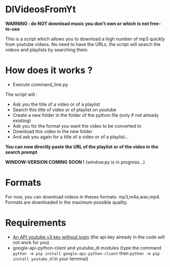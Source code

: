 # DlVideosFromYt
__WARNING : do NOT download music you don't own or which is not free-to-use__

This is a script which allows you to download a high number of mp3 quickly from youtube videos.
No need to have the URLs, the script will search the videos and playlists by searching them.
# How does it works ?

* Execute command_line.py

The script will :
* Ask you the title of a video or of a playlist
* Search this title of video or of playlist on youtube
* Create a new folder in the folder of the python file (only if not already existing)
* Ask you for the format you want the video to be converted to
* Download this video in the new folder
* And ask you again for a title of a video or of a playlist...

__You can now directly paste the URL of the playlist or of the video in the search prompt__

**WINDOW-VERSION COMING SOON !**
(window.py is in progress...)

# Formats
For now, you can download videos in theses formats: mp3,m4a,wav,mp4.
Formats are downloaded in the maximum possible quality.

# Requirements
* [An API youtube v3 key without login](https://developers.google.com/youtube/registering_an_application)
  (the api key already in the code will not work for you)
* google-api-python-client and youtube_dl modules (type the command ``python -m pip install google-api-python-client`` then ``python -m pip install youtube_dl``in your terminal)
